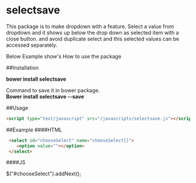 # selectsave

This package is to make dropdown with a feature.
Select a value from dropdown and it shows up below the drop down as selected item with a close button. and avoid duplicate select and this selected values can be accessed separately.

Below Example show's How to use the package

##Installation

<b>bower install selectsave</b>

Command to save it in bower package.<br/>
<b>Bower install selectsave --save</b>

##Usage
```html
<script type="text/javascript" src="/javascripts/selectsave.js"></script>
```
##Example
####HTML
```html
 <select id="chooseSelect" name="chooseSelect[]">
    <option value=""></option>
 </select>
```
####JS
 
$("#chooseSelect").addNext();
 
 
